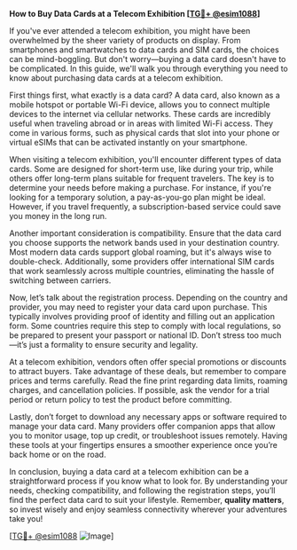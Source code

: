 **How to Buy Data Cards at a Telecom Exhibition [[TG💪+ @esim1088](https://t.me/s/esim1088)]**

If you've ever attended a telecom exhibition, you might have been overwhelmed by the sheer variety of products on display. From smartphones and smartwatches to data cards and SIM cards, the choices can be mind-boggling. But don't worry—buying a data card doesn't have to be complicated. In this guide, we'll walk you through everything you need to know about purchasing data cards at a telecom exhibition.

First things first, what exactly is a data card? A data card, also known as a mobile hotspot or portable Wi-Fi device, allows you to connect multiple devices to the internet via cellular networks. These cards are incredibly useful when traveling abroad or in areas with limited Wi-Fi access. They come in various forms, such as physical cards that slot into your phone or virtual eSIMs that can be activated instantly on your smartphone.

When visiting a telecom exhibition, you'll encounter different types of data cards. Some are designed for short-term use, like during your trip, while others offer long-term plans suitable for frequent travelers. The key is to determine your needs before making a purchase. For instance, if you're looking for a temporary solution, a pay-as-you-go plan might be ideal. However, if you travel frequently, a subscription-based service could save you money in the long run.

Another important consideration is compatibility. Ensure that the data card you choose supports the network bands used in your destination country. Most modern data cards support global roaming, but it's always wise to double-check. Additionally, some providers offer international SIM cards that work seamlessly across multiple countries, eliminating the hassle of switching between carriers.

Now, let’s talk about the registration process. Depending on the country and provider, you may need to register your data card upon purchase. This typically involves providing proof of identity and filling out an application form. Some countries require this step to comply with local regulations, so be prepared to present your passport or national ID. Don’t stress too much—it’s just a formality to ensure security and legality.

At a telecom exhibition, vendors often offer special promotions or discounts to attract buyers. Take advantage of these deals, but remember to compare prices and terms carefully. Read the fine print regarding data limits, roaming charges, and cancellation policies. If possible, ask the vendor for a trial period or return policy to test the product before committing.

Lastly, don’t forget to download any necessary apps or software required to manage your data card. Many providers offer companion apps that allow you to monitor usage, top up credit, or troubleshoot issues remotely. Having these tools at your fingertips ensures a smoother experience once you’re back home or on the road.

In conclusion, buying a data card at a telecom exhibition can be a straightforward process if you know what to look for. By understanding your needs, checking compatibility, and following the registration steps, you’ll find the perfect data card to suit your lifestyle. Remember, **quality matters**, so invest wisely and enjoy seamless connectivity wherever your adventures take you!

[[TG💪+ @esim1088](https://t.me/s/esim1088) ![Image](https://i.postimg.cc/Y0z9fWf4/image.png)]